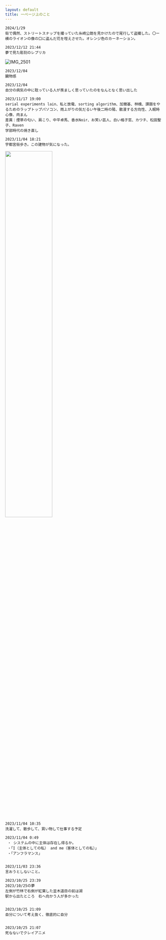 ```yaml
---
layout: default
title: 一ページ上のこと
---
```


```
2024/1/29
街で偶然、ストリートスナップを撮っていた糸崎公朗を見かけたので尾行して盗撮した。〇ー横のライオンの像の口に盗んだ花を咥えさせた。オレンジ色のカーネーション。
```



```
2023/12/12 21:44
夢で見た彫刻のレプリカ
```
![IMG_2501](https://github.com/hihumi-riku/hihumi-riku.github.io/assets/47025690/d105e71e-31fe-48c3-879b-fc7ff8f624c2)


```
2023/12/04
臓物感
```

```
2023/12/04
自分の病気の中に耽っている人が羨ましく思っていたのをなんとなく思い出した
```

```
2023/11/17 19:00
serial experiments lain、私と放電、sorting algorithm、加爾基、林檎、課題をやるためのラップトップパソコン、雨上がりの気だるい午後二時の陽、散漫する方向性、入眠時心像、肉まん
差異：煙草の匂い、肩こり、中平卓馬、香水Noir、お笑い芸人、白い格子窓、カワチ、松田聖子、Raven
学部時代の焼き直し
```

```
2023/11/04 18:21
宇都宮街歩き。この建物が気になった。
```
<img src="/assets/images/utsunomiya_2023_nov_3.png" width="55%" height="55%">

```
2023/11/04 10:35
洗濯して、散歩して、買い物して仕事する予定

2023/11/04 0:49
 ・ システムの中に主体は存在し得るか。
 ・「I（主体としての私） and me（客体としての私）」
 ・「アンフラマンス」


2023/11/03 23:36
言おうとしないこと。

2023/10/25 23:39
2023/10/25の夢
左側が竹林で右側が紅葉した並木道目の前は湖
駅から出たところ　右へ向かう人が多かった


2023/10/25 21:09
自分について考え抜く、徹底的に自分


2023/10/25 21:07
死なないでクレイアニメ
```
